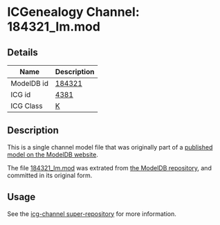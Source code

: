 # ICGenealogy Channel: 184321\_Im.mod

## Details

Name | Description
---- | -----------
ModelDB id | [184321](http://senselab.med.yale.edu/ModelDB/ShowModel.cshtml?model=184321)
ICG id | [4381](http://icg.neurotheory.ox.ac.uk/channels/1/4381)
ICG Class | [K](http://icg.neurotheory.ox.ac.uk/channels/1)

## Description

This is a single channel model file that was originally part of a [published model on the ModelDB website](http://senselab.med.yale.edu/mModelDB/ShowModel.cshtml?model=184321).

The file [184321\_Im.mod](184321_Im.mod) was extrated from [the ModelDB repository](http://senselab.med.yale.edu/ModelDB/ShowModel.cshtml?model=184321), and committed in its original form.

## Usage

See the [icg-channel super-repository](https://github.com/icgenealogy/icg-channels) for more information.